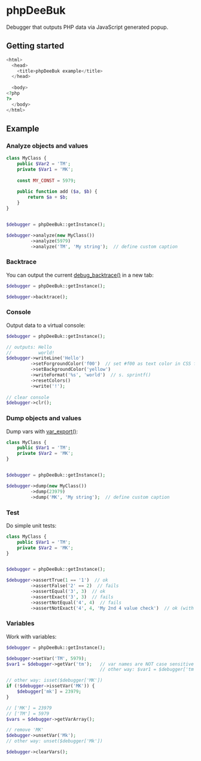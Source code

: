 # phpDeeBuk

Debugger that outputs PHP data via JavaScript generated popup.

## Getting started

```php
<html>
  <head>
    <title>phpDeeBuk example</title>
  </head>
  
  <body>
<?php
?>
  </body>
</html>
```

## Example

### Analyze objects and values ###

```php
class MyClass {
    public $Var2 = 'TM';
    private $Var1 = 'MK';
    
    const MY_CONST = 5979;
    
    public function add ($a, $b) {
        return $a + $b;
    }
}


$debugger = phpDeeBuk::getInstance();

$debugger->analyze(new MyClass())
         ->analyze(5979)
         ->analyze('TM', 'My string');  // define custom caption
```

### Backtrace

You can output the current [debug_backtrace()](http://php.net/manual/en/function.debug-backtrace.php) in a new tab:

```php
$debugger = phpDeeBuk::getInstance();

$debugger->backtrace();
```

### Console

Output data to a virtual console:

```php
$debugger = phpDeeBuk::getInstance();

// outputs: Hello
//          world!
$debugger->writeLine('Hello')
         ->setForgroundColor('f00')  // set #f00 as text color in CSS format
         ->setBackgroundColor('yellow')
         ->writeFormat('%s', 'world')  // s. sprintf()
         ->resetColors()
         ->write('!');
         
// clear console
$debugger->clr();
```

### Dump objects and values

Dump vars with [var_export()](http://php.net/manual/en/function.var-export.php):

```php
class MyClass {
    public $Var1 = 'TM';
    private $Var2 = 'MK';
}


$debugger = phpDeeBuk::getInstance();

$debugger->dump(new MyClass())
         ->dump(23979)
         ->dump('MK', 'My string');  // define custom caption
```

### Test

Do simple unit tests:

```php
class MyClass {
    public $Var1 = 'TM';
    private $Var2 = 'MK';
}


$debugger = phpDeeBuk::getInstance();

$debugger->assertTrue(1 == '1')  // ok
         ->assertFalse('2' == 2)  // fails
         ->assertEqual('3', 3)  // ok
         ->assertExact('3', 3)  // fails
         ->assertNotEqual('4', 4)  // fails
         ->assertNotExact('4', 4, 'My 2nd 4 value check')  // ok (with custom caption)
```

### Variables

Work with variables:

```php
$debugger = phpDeeBuk::getInstance();

$debugger->setVar('TM', 5979);
$var1 = $debugger->getVar('tm');   // var names are NOT case sensitive
                                   // other way: $var1 = $debugger['tm']

// other way: isset($debugger['MK'])
if (!$debugger->issetVar('MK')) {
    $debugger['mk'] = 23979;
}

// ['MK'] = 23979
// ['TM'] = 5979
$vars = $debugger->getVarArray();

// remove 'MK'
$debugger->unsetVar('Mk');
// other way: unset($debugger['Mk'])

$debugger->clearVars();
```
